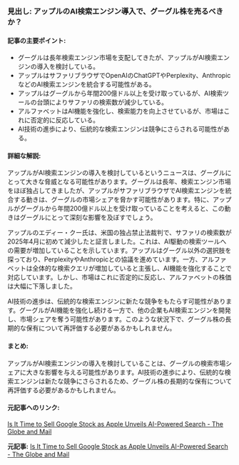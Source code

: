 ### 見出し: アップルのAI検索エンジン導入で、グーグル株を売るべきか？

#### 記事の主要ポイント:
- グーグルは長年検索エンジン市場を支配してきたが、アップルがAI検索エンジンの導入を検討している。
- アップルはサファリブラウザでOpenAIのChatGPTやPerplexity、AnthropicなどのAI検索エンジンを統合する可能性がある。
- アップルはグーグルから年間200億ドル以上を受け取っているが、AI検索ツールの台頭によりサファリの検索数が減少している。
- アルファベットはAI機能を強化し、検索能力を向上させているが、市場はこれに否定的に反応している。
- AI技術の進歩により、伝統的な検索エンジンは競争にさらされる可能性がある。

#### 詳細な解説:
アップルがAI検索エンジンの導入を検討しているというニュースは、グーグルにとって大きな脅威となる可能性があります。グーグルは長年、検索エンジン市場をほぼ独占してきましたが、アップルがサファリブラウザでAI検索エンジンを統合する動きは、グーグルの市場シェアを脅かす可能性があります。特に、アップルがグーグルから年間200億ドル以上を受け取っていることを考えると、この動きはグーグルにとって深刻な影響を及ぼすでしょう。

アップルのエディー・クー氏は、米国の独占禁止法裁判で、サファリの検索数が2025年4月に初めて減少したと証言しました。これは、AI駆動の検索ツールへの需要が増加していることを示しています。アップルはグーグル以外の選択肢を探っており、PerplexityやAnthropicとの協議を進めています。一方、アルファベットは全体的な検索クエリが増加していると主張し、AI機能を強化することで対応しています。しかし、市場はこれに否定的に反応し、アルファベットの株価は大幅に下落しました。

AI技術の進歩は、伝統的な検索エンジンに新たな競争をもたらす可能性があります。グーグルがAI機能を強化し続ける一方で、他の企業もAI検索エンジンを開発し、市場シェアを奪う可能性があります。このような状況下で、グーグル株の長期的な保有について再評価する必要があるかもしれません。

#### まとめ:
アップルがAI検索エンジンの導入を検討していることは、グーグルの検索市場シェアに大きな影響を与える可能性があります。AI技術の進歩により、伝統的な検索エンジンは新たな競争にさらされるため、グーグル株の長期的な保有について再評価する必要があるかもしれません。

#### 元記事へのリンク:
[Is It Time to Sell Google Stock as Apple Unveils AI-Powered Search - The Globe and Mail](https://www.theglobeandmail.com/investing/markets/stocks/GOOGL/pressreleases/2025/05/10/is-it-time-to-sell-google-stock-as-apple-unveils-ai-powered-search)

**元記事:** [Is It Time to Sell Google Stock as Apple Unveils AI-Powered Search - The Globe and Mail](https://www.theglobeandmail.com/investing/markets/stocks/AAPL/pressreleases/32328188/is-it-time-to-sell-google-stock-as-apple-unveils-ai-powered-search/)